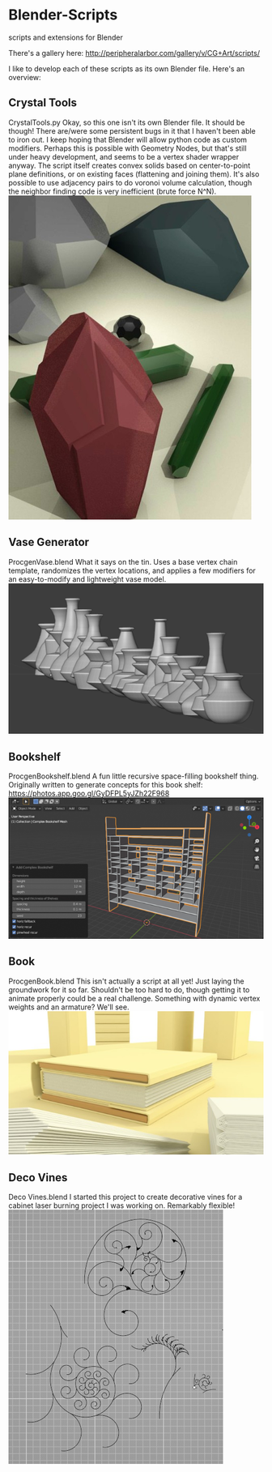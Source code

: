 # Blender-Scripts
scripts and extensions for Blender

There's a gallery here:
http://peripheralarbor.com/gallery/v/CG+Art/scripts/

I like to develop each of these scripts as its own Blender file. Here's an overview:

## Crystal Tools
CrystalTools.py
Okay, so this one isn't its own Blender file. It should be though! There are/were some persistent bugs in it that I haven't been able to iron out. I keep hoping that Blender will allow python code as custom modifiers. Perhaps this is possible with Geometry Nodes, but that's still under heavy development, and seems to be a vertex shader wrapper anyway.
The script itself creates convex solids based on center-to-point plane definitions, or on existing faces (flattening and joining them). It's also possible to use adjacency pairs to do voronoi volume calculation, though the neighbor finding code is very inefficient (brute force N^N).
![Crystools](CrysTools.jpg)

## Vase Generator
ProcgenVase.blend
What it says on the tin. Uses a base vertex chain template, randomizes the vertex locations, and applies a few modifiers for an easy-to-modify and lightweight vase model.
![ProcgenVase](VaseGenerator.png)

## Bookshelf
ProcgenBookshelf.blend
A fun little recursive space-filling bookshelf thing.
Originally written to generate concepts for this book shelf: https://photos.app.goo.gl/GyDFPL5yJZh22F968
![Bookshelf](ComplexBookshelf.png)

## Book
ProcgenBook.blend
This isn't actually a script at all yet! Just laying the groundwork for it so far. Shouldn't be too hard to do, though getting it to animate properly could be a real challenge. Something with dynamic vertex weights and an armature? We'll see.
![Book Gen](Book.jpg)

## Deco Vines
Deco Vines.blend
I started this project to create decorative vines for a cabinet laser burning project I was working on. Remarkably flexible!
![Art Deco Recursive Spiral Vines](DecoVines.png)
